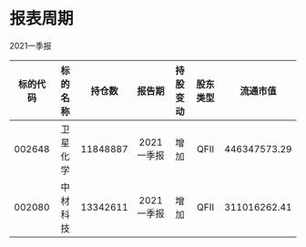 # 报表周期 

2021一季报

| 标的代码 | 标的名称 | 持仓数 | 报告期 | 持股变动 | 股东类型 | 流通市值 |
|:--:|:--:|:--:|:--:|:--:|:--:|:--:|
|002648|卫星化学|11848887|2021一季报|增加|QFII|446347573.29|
|002080|中材科技|13342611|2021一季报|增加|QFII|311016262.41|